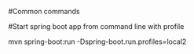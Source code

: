#Common commands

#Start spring boot app from command line with profile

mvn spring-boot:run -Dspring-boot.run.profiles=local2
